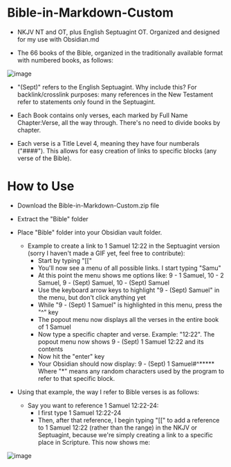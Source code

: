 # Bible-in-Markdown-Custom

* NKJV NT and OT, plus English Septuagint OT. Organized and designed for my use with Obsidian.md

* The 66 books of the Bible, organized in the traditionally available format with numbered books, as follows:

 ![image](https://user-images.githubusercontent.com/64564447/216407110-dc45fab7-f6d8-4579-af34-58abedcc6255.png)

* "(Sept)" refers to the English Septuagint. Why include this? For backlink/crosslink purposes: many references in the New Testament refer to statements only found in the Septuagint.

* Each Book contains only verses, each marked by Full Name Chapter:Verse, all the way through. There's no need to divide books by chapter.

* Each verse is a Title Level 4, meaning they have four numberals ("####"). This allows for easy creation of links to specific blocks (any verse of the Bible).

# How to Use

* Download the Bible-in-Markdown-Custom.zip file
* Extract the "Bible" folder
* Place "Bible" folder into your Obsidian vault folder.

  * Example to create a link to 1 Samuel 12:22 in the Septuagint version (sorry I haven't made a GIF yet, feel free to contribute):
    * Start by typing "[["
    * You'll now see a menu of all possible links. I start typing "Samu"
    * At this point the menu shows me options like: 9 - 1 Samuel, 10 - 2 Samuel, 9 - (Sept) Samuel, 10 - (Sept) Samuel
    * Use the keyboard arrow keys to highlight "9 - (Sept) Samuel" in the menu, but don't click anything yet
    * While "9 - (Sept) 1 Samuel" is highlighted in this menu, press the "^" key
    * The popout menu now displays all the verses in the entire book of 1 Samuel
    * Now type a specific chapter and verse. Example: "12:22". The popout menu now shows 9 - (Sept) 1 Samuel 12:22 and its contents
    * Now hit the "enter" key
    * Your Obsidian should now display: 9 - (Sept) 1 Samuel#^*****   Where "*" means any random characters used by the program to refer to that specific block.

* Using that example, the way I refer to Bible verses is as follows:
  * Say you want to reference 1 Samuel 12:22-24: 
    * I first type 1 Samuel 12:22-24
    * Then, after that reference, I begin typing "[[" to add a reference to 1 Samuel 12:22 (rather than the range) in the NKJV or Septuagint, because we're simply creating a link to a specific place in Scripture. This now shows me:

![image](https://user-images.githubusercontent.com/64564447/216417029-53b8eb72-b047-4c25-bbcb-c8682327d3f2.png)

